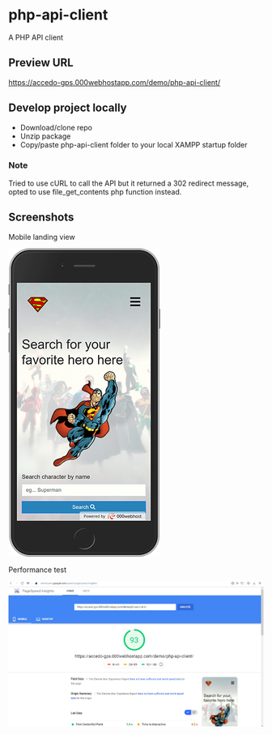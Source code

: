 # php-api-client
 A PHP API client
 
## Preview URL

https://accedo-gps.000webhostapp.com/demo/php-api-client/

## Develop project locally

* Download/clone repo
* Unzip package
* Copy/paste php-api-client folder to your local XAMPP startup folder

### Note

Tried to use cURL to call the API but it returned a 302 redirect message, opted to use file_get_contents php function instead.

## Screenshots

Mobile landing view

![screenshot](https://github.com/aumartinez/php-api-client/blob/master/screenshot-4.png)

Performance test

![screenshot](https://github.com/aumartinez/php-api-client/blob/master/screenshot-2.PNG)

